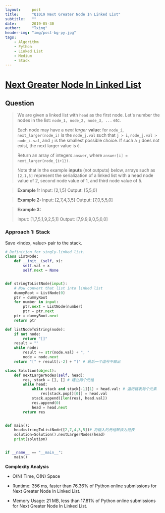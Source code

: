 ```yaml
---
layout:     post
title:      "Q1019 Next Greater Node In Linked List"
subtitle:   ""
date:       2019-05-30
author:     "Txing"
header-img: "img/post-bg-py.jpg"
tags:
    - Algorithm
    - Python
    - Linked List
    - Medium
    - Stack
---
```


# [Next Greater Node In Linked List](<https://leetcode.com/problems/next-greater-node-in-linked-list/>)

## Question 

> We are given a linked list with `head` as the first node.  Let's number the nodes in the list: `node_1, node_2, node_3, ...` etc.
>
> Each node may have a *next larger* **value**: for `node_i`, `next_larger(node_i)` is the `node_j.val` such that `j > i`, `node_j.val > node_i.val`, and `j` is the smallest possible choice.  If such a `j` does not exist, the next larger value is `0`.
>
> Return an array of integers `answer`, where `answer[i] = next_larger(node_{i+1})`.
>
> Note that in the example **inputs** (not outputs) below, arrays such as `[2,1,5]` represent the serialization of a linked list with a head node value of 2, second node value of 1, and third node value of 5.

> **Example 1:**
> Input: [2,1,5]
> Output: [5,5,0]

> **Example 2:**
> Input: [2,7,4,3,5]
> Output: [7,0,5,5,0]

> **Example 3:**
>
> Input: [1,7,5,1,9,2,5,1]
> Output: [7,9,9,9,0,5,0,0]

### Approach 1: Stack

Save <index, value> pair to the stack.

```python
# Definition for singly-linked list.
class ListNode:
    def __init__(self, x):
        self.val = x
        self.next = None


def stringToListNode(input):
    # Now convert that list into linked list
    dummyRoot = ListNode(0)
    ptr = dummyRoot
    for number in input:
        ptr.next = ListNode(number)
        ptr = ptr.next
    ptr = dummyRoot.next
    return ptr

def listNodeToString(node):
    if not node:
        return "[]"
    result = ""
    while node:
        result += str(node.val) + ", "
        node = node.next
    return "[" + result[:-2] + "]" # 最后一个逗号不输出

class Solution(object):
    def nextLargerNodes(self, head):
        res, stack = [], [] # 建立两个元组
        while head:
            while stack and stack[-1][1] < head.val: # 遍历链表每个元素
                res[stack.pop()[0]] = head.val
            stack.append([len(res), head.val])
            res.append(0)
            head = head.next
        return res


def main():
    head=stringToListNode([2,7,4,3,5])# 将输入的元组转换为链表
    solution=Solution().nextLargerNodes(head)
    print(solution)


if __name__ == "__main__":
    main()
```

**Complexity Analysis**

- O(N) Time, O(N) Space

- Runtime: 356 ms, faster than 76.36% of Python online submissions for Next Greater Node In Linked List.

- Memory Usage: 21 MB, less than 17.81% of Python online submissions for Next Greater Node In Linked List.